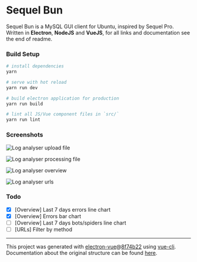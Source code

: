 # Sequel Bun

<!--<p align="center"><img src="http://i.imgur.com/SLUqV4s.png" alt="Log analyser logo" /></p>-->

Sequel Bun is a MySQL GUI client for Ubuntu, inspired by Sequel Pro.  
Written in **Electron**, **NodeJS** and **VueJS**, for all links and documentation see the end of readme.

### Build Setup

``` bash
# install dependencies
yarn

# serve with hot reload
yarn run dev

# build electron application for production
yarn run build

# lint all JS/Vue component files in `src/`
yarn run lint

```

### Screenshots

![Log analyser upload file](http://i.imgur.com/3FLvgdY.png)  

![Log analyser processing file](http://i.imgur.com/NW5WyZz.png)  

![Log analyser overview](http://i.imgur.com/PZvcT11.png)  

![Log analyser urls](http://i.imgur.com/0cQnjTd.png)  

### Todo

- [x] [Overview] Last 7 days errors line chart
- [x] [Overview] Errors bar chart
- [ ] [Overview] Last 7 days bots/spiders line chart
- [ ] [URLs] Filter by method

---

This project was generated with [electron-vue](https://github.com/SimulatedGREG/electron-vue)@[8f74b22](https://github.com/SimulatedGREG/electron-vue/tree/8f74b22cc8464f6ec75920774d9e859725dc3236) using [vue-cli](https://github.com/vuejs/vue-cli). Documentation about the original structure can be found [here](https://simulatedgreg.gitbooks.io/electron-vue/content/index.html).
